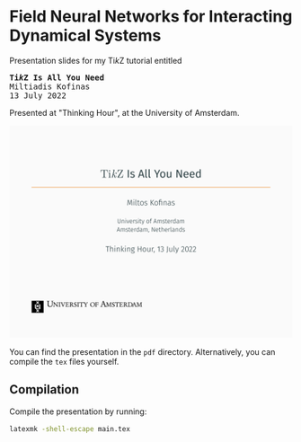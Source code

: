 #  Field Neural Networks for Interacting Dynamical Systems
Presentation slides for my Ti*k*Z tutorial entitled
<pre>
<b>Ti<i>k</i>Z Is All You Need</b>
Miltiadis Kofinas
13 July 2022
</pre>
Presented at "Thinking Hour", at the University of Amsterdam.

![TikZ](img/main.png)

You can find the presentation in the `pdf` directory. Alternatively, you can compile the `tex` files yourself.

## Compilation

Compile the presentation by running:
```sh
latexmk -shell-escape main.tex
```
